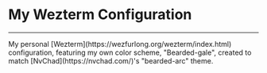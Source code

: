 # My Wezterm Configuration

<hr>
My personal [Wezterm](https://wezfurlong.org/wezterm/index.html) configuration, featuring my own color scheme, "Bearded-gale", created to match [NvChad](https://nvchad.com/)'s "bearded-arc" theme.
